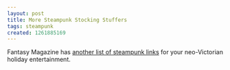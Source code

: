 ```yaml
---
layout: post
title: More Steampunk Stocking Stuffers
tags: steampunk
created: 1261885169
---
```

Fantasy Magazine has [another list of steampunk links](http://www.fantasy-magazine.com/2009/12/steampunk-links-for-december-26-2009/) for your neo-Victorian holiday entertainment.
